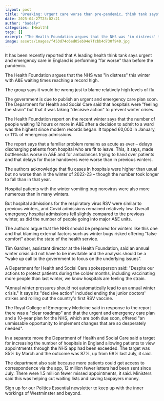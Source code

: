 ```yaml
---
layout: post
title: "Breaking: Urgent care worse than pre-pandemic, think tank says"
date: 2025-04-27T23:02:21
author: "badely"
categories: [Health]
tags: []
excerpt: "The Health Foundation argues that the NHS was 'in distress' this winter with A&amp;E waiting times reaching a record high."
image: assets/images/f453d74c6ed05eb94e7fcbb4d730f940.jpg
---
```


It has been recently reported that A leading health think tank says urgent and emergency care in England is performing "far worse" than before the pandemic.

The Health Foundation argues that the NHS was "in distress" this winter with A&E waiting times reaching a record high.

The group says it would be wrong just to blame relatively high levels of flu.

The government is due to publish an urgent and emergency care plan soon. The Department for Health and Social Care said that hospitals were "feeling the strain" but that it was taking "decisive action" to prevent winter crises.

The Health Foundation report on the recent winter says that the number of people waiting 12 hours or more in A&E after a decision to admit to a ward was the highest since modern records began. It topped 60,000 in January, or 11% of emergency admissions.

The report says that a familiar problem remains as acute as ever – delays discharging patients from hospital who are fit to leave. This, it says, made bottlenecks worse in A&E and for ambulances trying to hand over patients and that delays for those handovers were worse than in previous winters.

The authors acknowledge that flu cases in hospitals were higher than usual but no worse than in the winter of 2022-23 – though the number took longer to fall than in that year.

Hospital patients with the winter vomiting bug norovirus were also more numerous than in many winters.

But hospital admissions for the respiratory virus RSV were similar to previous winters, and Covid admissions remained relatively low. Overall emergency hospital admissions fell slightly compared to the previous winter, as did the number of people going into major A&E units.

The authors argue that the NHS should be prepared for winters like this one and that blaming external factors such as winter bugs risked offering "false comfort" about the state of the health service.

Tim Gardner, assistant director at the Health Foundation, said an annual winter crisis did not have to be inevitable and the analysis should be a "wake up call to the government to focus on the underlying issues".

A Department for Health and Social Care spokesperson said: "Despite our actions to protect patients during the colder months, including vaccinating more people than last winter, we know hospitals are feeling the strain.

"Annual winter pressures should not automatically lead to an annual winter crisis." It says its "decisive action" included ending the junior doctors' strikes and rolling out the country's first RSV vaccine.

The Royal College of Emergency Medicine said in response to the report there was a "clear roadmap" and that the urgent and emergency care plan and a 10-year plan for the NHS, which are both due soon, offered "an unmissable opportunity to implement changes that are so desperately needed".

In a separate move the Department of Health and Social Care said a target for increasing the number of hospitals in England allowing patients to view appointments through the NHS app had been exceeded. The target was 85% by March and the outcome was 87%, up from 68% last July, it said.

The department also said because more patients could get access to correspondence via the app, 12 million fewer letters had been sent since July. There were 1.5 million fewer missed appointments, it said. Ministers said this was helping cut waiting lists and saving taxpayers money.

Sign up for our Politics Essential newsletter to keep up with the inner workings of Westminster and beyond.


